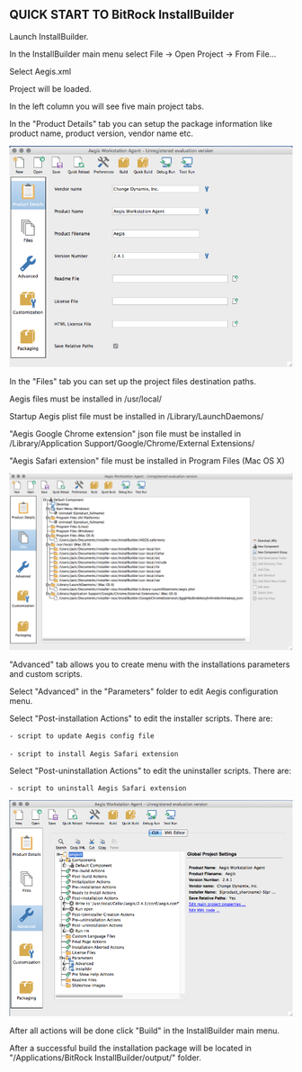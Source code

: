 QUICK START TO BitRock InstallBuilder
-------------------------------------

Launch InstallBuilder.

In the InstallBuilder main menu select File -> Open Project -> From File...

Select Aegis.xml

Project will be loaded.

In the left column you will see five main project tabs.

In the "Product Details" tab you can setup the package information like product name, product version, vendor name etc.

![alt text](files-github/ProductDetails.png)

In the "Files" tab you can set up the project files destination paths.

Aegis files must be installed in /usr/local/

Startup Aegis plist file must be installed in /Library/LaunchDaemons/

"Aegis Google Chrome extension" json file must be installed in /Library/Application Support/Google/Chrome/External Extensions/

"Aegis Safari extension" file must be installed in Program Files (Mac OS X) 

![alt text](files-github/Files.png)

"Advanced" tab allows you to create menu with the installations parameters and custom scripts. 

Select "Advanced" in the "Parameters" folder to edit Aegis configuration menu.

Select "Post-installation Actions" to edit the installer scripts. There are:

    - script to update Aegis config file

    - script to install Aegis Safari extension

Select "Post-uninstallation Actions" to edit the uninstaller scripts. There are:

    - script to uninstall Aegis Safari extension

![alt text](files-github/Advanced.png)

After all actions will be done click "Build" in the InstallBuilder main menu.

After a successful build the installation package will be located in "/Applications/BitRock InstallBuilder/output/" folder.
